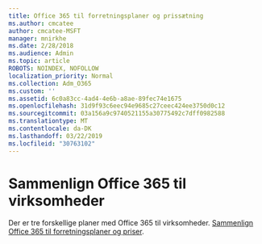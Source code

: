```yaml
---
title: Office 365 til forretningsplaner og prissætning
ms.author: cmcatee
author: cmcatee-MSFT
manager: mnirkhe
ms.date: 2/28/2018
ms.audience: Admin
ms.topic: article
ROBOTS: NOINDEX, NOFOLLOW
localization_priority: Normal
ms.collection: Adm_O365
ms.custom: ''
ms.assetid: 6c0a83cc-4ad4-4e6b-a8ae-89fec74e1675
ms.openlocfilehash: 31d9f93c6eec94e9685c27ceec424ee3750d0c12
ms.sourcegitcommit: 03a156a9c9740521155a30775492c7dff0982588
ms.translationtype: MT
ms.contentlocale: da-DK
ms.lasthandoff: 03/22/2019
ms.locfileid: "30763102"
---
```

# <a name="compare-office-365-for-business"></a>Sammenlign Office 365 til virksomheder

Der er tre forskellige planer med Office 365 til virksomheder. [Sammenlign Office 365 til forretningsplaner og priser](https://products.office.com/compare-all-microsoft-office-products?tab=2).
  

